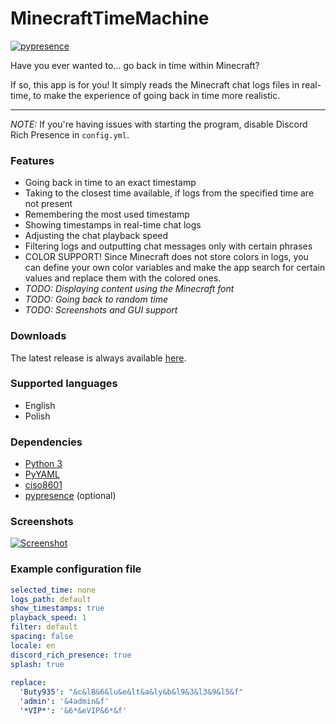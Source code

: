 # MinecraftTimeMachine

[![pypresence](https://img.shields.io/badge/using-pypresence-00bb88.svg?style=flat&logo=discord&logoWidth=20)](https://github.com/qwertyquerty/pypresence)

Have you ever wanted to... go back in time within Minecraft?

If so, this app is for you! It simply reads the Minecraft chat logs files in real-time, to make the experience of going back in time more realistic.


------------

*NOTE:* If you're having issues with starting the program, disable Discord Rich Presence in `config.yml`.

### Features
- Going back in time to an exact timestamp
- Taking to the closest time available, if logs from the specified time are not present
- Remembering the most used timestamp
- Showing timestamps in real-time chat logs
- Adjusting the chat playback speed
- Filtering logs and outputting chat messages only with certain phrases
- COLOR SUPPORT! Since Minecraft does not store colors in logs, you can define your own color variables and make the app search for certain values and replace them with the colored ones.
- *TODO: Displaying content using the Minecraft font*
- *TODO: Going back to random time*
- *TODO: Screenshots and GUI support*

### Downloads
The latest release is always available [here](https://github.com/workonfire/MinecraftTimeMachine/releases "here").

### Supported languages
- English
- Polish

### Dependencies
- [Python 3](https://www.python.org/downloads/ "Python 3")
- [PyYAML](https://pyyaml.org/wiki/PyYAMLDocumentation "PyYAML")
- [ciso8601](https://pypi.org/project/ciso8601/ "ciso8601")
- [pypresence](https://pypi.org/project/pypresence/ "pypresence") (optional)

### Screenshots
[![Screenshot](https://i.imgur.com/tmTHKFZ.png "Screenshot")](https://i.imgur.com/tmTHKFZ.png "Screenshot")

### Example configuration file
```yaml
selected_time: none
logs_path: default
show_timestamps: true
playback_speed: 1
filter: default
spacing: false
locale: en
discord_rich_presence: true
splash: true
    
replace:
  'Buty935': "&c&lB&6&lu&e&lt&a&ly&b&l9&3&l3&9&l5&f"
  'admin': '&4admin&f'
  '*VIP*': '&6*&eVIP&6*&f'
```
